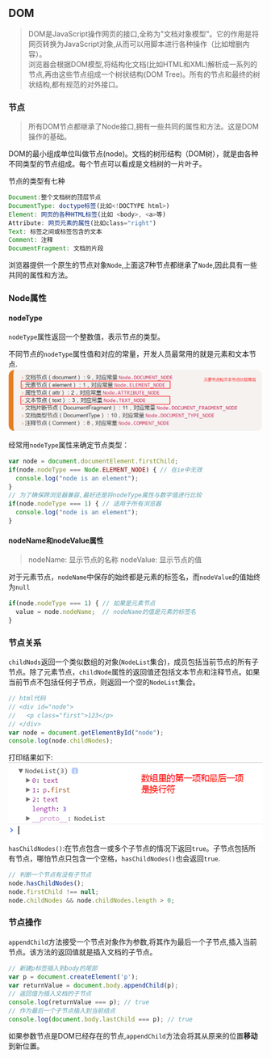 ## DOM
> DOM是JavaScript操作网页的接口,全称为"文档对象模型"。它的作用是将网页转换为JavaScript对象,从而可以用脚本进行各种操作（比如增删内容）。  
> 浏览器会根据DOM模型,将结构化文档(比如HTML和XML)解析成一系列的节点,再由这些节点组成一个树状结构(DOM Tree)。所有的节点和最终的树状结构,都有规范的对外接口。

### 节点
> 所有DOM节点都继承了Node接口,拥有一些共同的属性和方法。这是DOM操作的基础。

DOM的最小组成单位叫做节点(node)。文档的树形结构（DOM树），就是由各种不同类型的节点组成。每个节点可以看成是文档树的一片叶子。

节点的类型有七种
```js
Document:整个文档树的顶层节点
DocumentType: doctype标签(比如<!DOCTYPE html>)
Element: 网页的各种HTML标签(比如 <body>, <a>等)
Attribute: 网页元素的属性(比如class="right")
Text: 标签之间或标签包含的文本
Comment: 注释
DocumentFragment: 文档的片段
```
浏览器提供一个原生的节点对象`Node`,上面这7种节点都继承了`Node`,因此具有一些共同的属性和方法。

### Node属性
#### nodeType
`nodeType`属性返回一个整数值，表示节点的类型。

不同节点的`nodeType`属性值和对应的常量，开发人员最常用的就是元素和文本节点.  
![nodeType](./images/nodeType.png)

经常用`nodeType`属性来确定节点类型：
```js
var node = document.documentElement.firstChild;
if(node.nodeType === Node.ELEMENT_NODE) { // 在ie中无效
  console.log("node is an element");
}
// 为了确保跨浏览器兼容,最好还是将nodeType属性与数字值进行比较
if(node.nodeType === 1) { // 适用于所有浏览器
  console.log("node is an element");
}
```

#### nodeName和nodeValue属性
> nodeName: 显示节点的名称
> nodeValue: 显示节点的值

对于元素节点，`nodeName`中保存的始终都是元素的标签名，而`nodeValue`的值始终为`null`
```js
if(node.nodeType === 1) { // 如果是元素节点
  value = node.nodeName;  // nodeName的值是元素的标签名
}
```

### 节点关系
`childNods`返回一个类似数组的对象(`NodeList`集合)，成员包括当前节点的所有子节点。除了元素节点，`childNode`属性的返回值还包括文本节点和注释节点。如果当前节点不包括任何子节点，则返回一个空的`NodeList`集合。
```js
// html代码
// <div id="node">
//   <p class="first">123</p>
// </div>
var node = document.getElementById("node");
console.log(node.childNodes);
```
打印结果如下:  
![childNodes](./images/NodeList.png)  
`hasChildNodes()`:在节点包含一或多个子节点的情况下返回`true`。子节点包括所有节点，哪怕节点只包含一个空格，`hasChildNodes()`也会返回`true`.
```js
// 判断一个节点有没有子节点
node.hasChildNodes();
node.firstChild !== null;
node.childNodes && node.childNodes.length > 0;
```

### 节点操作
`appendChild`方法接受一个节点对象作为参数,将其作为最后一个子节点,插入当前节点。该方法的返回值就是插入文档的子节点。
```js
// 新建p标签插入到body的尾部
var p = document.createElement('p');
var returnValue = document.body.appendChild(p);
// 返回值为插入文档的子节点
console.log(returnValue === p); // true
// 作为最后一个子节点插入到当前结点
console.log(document.body.lastChild === p); // true
```
如果参数节点是DOM已经存在的节点,`appendChild`方法会将其从原来的位置**移动**到新位置。